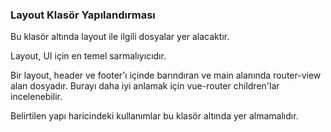 ### Layout Klasör Yapılandırması

Bu klasör altında layout ile ilgili dosyalar yer alacaktır.

Layout, UI için en temel sarmalıyıcıdır.

Bir layout, header ve footer'ı içinde barındıran ve main alanında router-view alan dosyadır. Burayı daha iyi anlamak için vue-router children'lar incelenebilir.

Belirtilen yapı haricindeki kullanımlar bu klasör altında yer almamalıdır.
